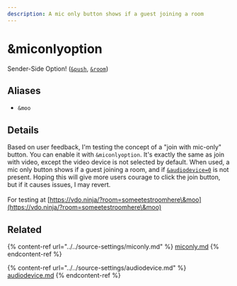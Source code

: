 ```yaml
---
description: A mic only button shows if a guest joining a room
---
```


# \&miconlyoption

Sender-Side Option! ([`&push`](../../source-settings/push.md), [`&room`](../../general-settings/room.md))

## Aliases

* `&moo`

## Details

Based on user feedback, I'm testing the concept of a "join with mic-only" button. You can enable it with `&miconlyoption`. It's exactly the same as join with video, except the video device is not selected by default. When used, a mic only button shows if a guest joining a room, and if [`&audiodevice=0`](../../source-settings/audiodevice.md) is not present. Hoping this will give more users courage to click the join button, but if it causes issues, I may revert.\
\
For testing at [https://vdo.ninja/?room=someetestroomhere\&moo](https://vdo.ninja/?room=someetestroomhere\&moo)

## Related

{% content-ref url="../../source-settings/miconly.md" %}
[miconly.md](../../source-settings/miconly.md)
{% endcontent-ref %}

{% content-ref url="../../source-settings/audiodevice.md" %}
[audiodevice.md](../../source-settings/audiodevice.md)
{% endcontent-ref %}
